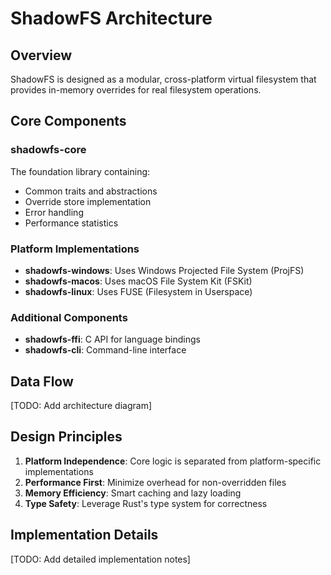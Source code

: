 # ShadowFS Architecture

## Overview

ShadowFS is designed as a modular, cross-platform virtual filesystem that provides in-memory overrides for real filesystem operations.

## Core Components

### shadowfs-core
The foundation library containing:
- Common traits and abstractions
- Override store implementation
- Error handling
- Performance statistics

### Platform Implementations
- **shadowfs-windows**: Uses Windows Projected File System (ProjFS)
- **shadowfs-macos**: Uses macOS File System Kit (FSKit)
- **shadowfs-linux**: Uses FUSE (Filesystem in Userspace)

### Additional Components
- **shadowfs-ffi**: C API for language bindings
- **shadowfs-cli**: Command-line interface

## Data Flow

[TODO: Add architecture diagram]

## Design Principles

1. **Platform Independence**: Core logic is separated from platform-specific implementations
2. **Performance First**: Minimize overhead for non-overridden files
3. **Memory Efficiency**: Smart caching and lazy loading
4. **Type Safety**: Leverage Rust's type system for correctness

## Implementation Details

[TODO: Add detailed implementation notes]